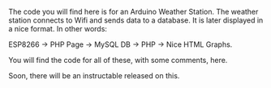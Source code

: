 The code you will find here is for an Arduino Weather Station. The weather station connects to Wifi and sends data to a database. It is later displayed in a nice format. In other words:

ESP8266 -> PHP Page -> MySQL DB -> PHP -> Nice HTML Graphs.

You will find the code for all of these, with some comments, here.

Soon, there will be an instructable released on this.
